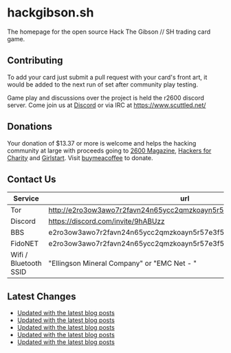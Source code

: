 # hackgibson.sh
The homepage for the open source Hack The Gibson // SH trading card game.


## Contributing

To add your card just submit a pull request with your card's front art, it would be added to the next run of set after community play testing.

Game play and discussions over the project is held the r2600 discord server. Come join us at [Discord](https://discord.com/invite/9hABUzz) or via IRC at https://www.scuttled.net/


## Donations

Your donation of $13.37 or more is welcome and helps the hacking community at large with proceeds going to [2600 Magazine](https://2600.com/), [Hackers for Charity](https://hackersforcharity.org) and [Girlstart](https://girlstart.org).  Visit [buymeacoffee](https://www.buymeacoffee.com/hackgibson.sh) to donate.


## Contact Us

Service | url
-|-
Tor | http://e2ro3ow3awo7r2favn24n65ycc2qmzkoayn5r57e3f56nvjwdcgg32ad.onion
Discord | https://discord.com/invite/9hABUzz
BBS | e2ro3ow3awo7r2favn24n65ycc2qmzkoayn5r57e3f56nvjwdcgg32ad.onion:23
FidoNET | e2ro3ow3awo7r2favn24n65ycc2qmzkoayn5r57e3f56nvjwdcgg32ad.onion:24554
Wifi / Bluetooth SSID | "Ellingson Mineral Company" or "EMC Net - <fidonet address>"

## Latest Changes
<!-- BLOG-POST-LIST:START -->
- [Updated with the latest blog posts](https://github.com/DFW2600/hackgibson.sh/commit/b88fb66efc6fd87fdbf7dc3f577a71eaa8e5c6ba)
- [Updated with the latest blog posts](https://github.com/DFW2600/hackgibson.sh/commit/a3d0cd5b2f65f19675ad0d3d7ab3f06f7ed7f8ef)
- [Updated with the latest blog posts](https://github.com/DFW2600/hackgibson.sh/commit/0892bbf5d39f2b18e33ba150a79d09bf14d4de83)
- [Updated with the latest blog posts](https://github.com/DFW2600/hackgibson.sh/commit/0bd026665cc8298b808a8d25cae8df0ebd69a444)
- [Updated with the latest blog posts](https://github.com/DFW2600/hackgibson.sh/commit/1a0d5655423250813e9d2d34851fed461e7cd588)
<!-- BLOG-POST-LIST:END -->

